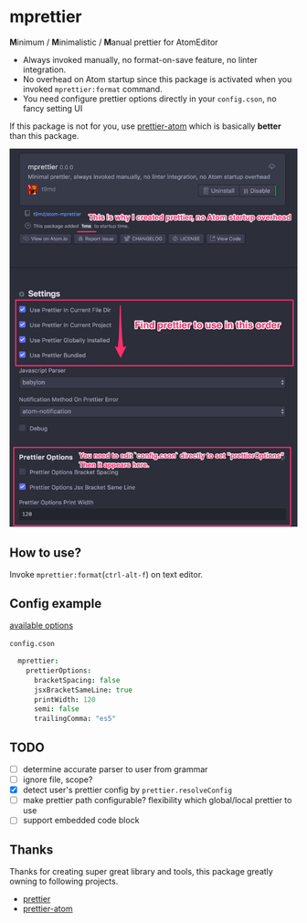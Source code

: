 # mprettier

**M**inimum / **M**inimalistic / **M**anual prettier for AtomEditor

- Always invoked manually, no format-on-save feature, no linter integration.
- No overhead on Atom startup since this package is activated when you invoked `mprettier:format` command.
- You need configure prettier options directly in your `config.cson`, no fancy setting UI

If this package is not for you, use [prettier-atom](https://atom.io/packages/prettier-atom) which is basically **better** than this package.

![img](https://raw.githubusercontent.com/t9md/t9md/766b1a0f7c6d3bad8b03b8f49eb0d1080d466da4/img/mprettier.jpg)

## How to use?

Invoke `mprettier:format`(`ctrl-alt-f`) on text editor.

## Config example

[available options](https://prettier.io/docs/en/options.html)

`config.cson`

```coffeescript
  mprettier:
    prettierOptions:
      bracketSpacing: false
      jsxBracketSameLine: true
      printWidth: 120
      semi: false
      trailingComma: "es5"
```

## TODO

- [ ] determine accurate parser to user from grammar
- [ ] ignore file, scope?
- [x] detect user's prettier config by `prettier.resolveConfig`
- [ ] make prettier path configurable? flexibility which global/local prettier to use
- [ ] support embedded code block

## Thanks

Thanks for creating super great library and tools, this package greatly owning to following projects.

- [prettier](https://github.com/prettier/prettier)
- [prettier-atom](https://atom.io/packages/prettier-atom)
